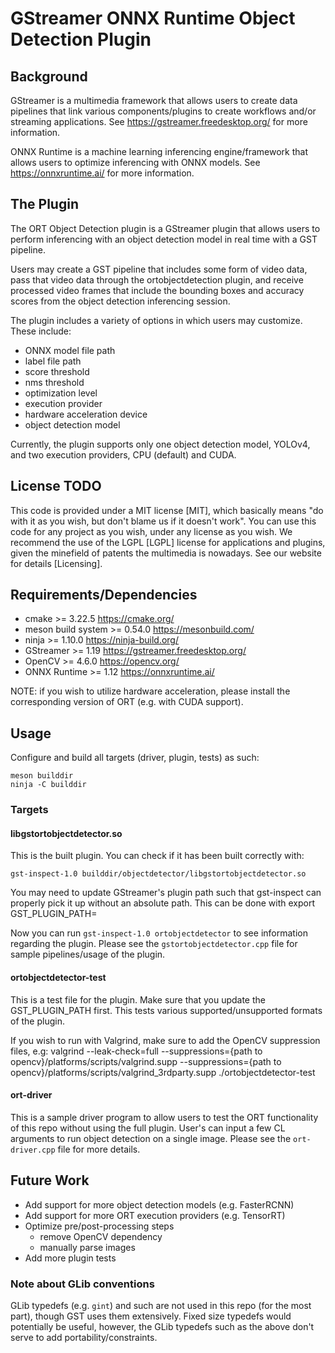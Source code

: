 # GStreamer ONNX Runtime Object Detection Plugin

## Background
GStreamer is a multimedia framework that allows users to create data pipelines
that link various components/plugins to create workflows and/or streaming applications. 
See <https://gstreamer.freedesktop.org/> for more information.

ONNX Runtime is a machine learning inferencing engine/framework that allows users to 
optimize inferencing with ONNX models. See <https://onnxruntime.ai/> for more information.

## The Plugin
The ORT Object Detection plugin is a GStreamer plugin that allows users to perform 
inferencing with an object detection model in real time with a GST pipeline.

Users may create a GST pipeline that includes some form of video data, pass that 
video data through the ortobjectdetection plugin, and receive processed video 
frames that include the bounding boxes and accuracy scores from the object detection
inferencing session.

The plugin includes a variety of options in which users may customize. These include:
- ONNX model file path
- label file path
- score threshold
- nms threshold
- optimization level
- execution provider
- hardware acceleration device
- object detection model

Currently, the plugin supports only one object detection model, YOLOv4, and two
execution providers, CPU (default) and CUDA.

## License TODO
This code is provided under a MIT license [MIT], which basically means "do
with it as you wish, but don't blame us if it doesn't work". You can use
this code for any project as you wish, under any license as you wish. We
recommend the use of the LGPL [LGPL] license for applications and plugins,
given the minefield of patents the multimedia is nowadays. See our website
for details [Licensing].

## Requirements/Dependencies
- cmake >= 3.22.5 <https://cmake.org/>
- meson build system >= 0.54.0 <https://mesonbuild.com/>
- ninja >= 1.10.0 <https://ninja-build.org/>
- GStreamer >= 1.19 <https://gstreamer.freedesktop.org/>
- OpenCV >= 4.6.0 <https://opencv.org/>
- ONNX Runtime >= 1.12 <https://onnxruntime.ai/>

NOTE: if you wish to utilize hardware acceleration, please install the corresponding 
version of ORT (e.g. with CUDA support).

## Usage
Configure and build all targets (driver, plugin, tests) as such:

    meson builddir
    ninja -C builddir

### Targets

#### libgstortobjectdetector.so
This is the built plugin. You can check if it has been built correctly with:

    gst-inspect-1.0 builddir/objectdetector/libgstortobjectdetector.so

You may need to update GStreamer's plugin path such that gst-inspect can properly 
pick it up without an absolute path. This can be done with 
    export GST_PLUGIN_PATH=<path to plugin>

Now you can run `gst-inspect-1.0 ortobjectdetector` to see information regarding the plugin.
Please see the `gstortobjectdetector.cpp` file for sample pipelines/usage of the plugin.

#### ortobjectdetector-test
This is a test file for the plugin. Make sure that you update
the GST_PLUGIN_PATH first. This tests various supported/unsupported formats of the plugin.

If you wish to run with Valgrind, make sure to add the OpenCV suppression files, e.g:
    valgrind --leak-check=full --suppressions={path to opencv}/platforms/scripts/valgrind.supp --suppressions={path to opencv}/platforms/scripts/valgrind_3rdparty.supp ./ortobjectdetector-test


#### ort-driver
This is a sample driver program to allow users to test the ORT functionality of this repo
without using the full plugin. User's can input a few CL arguments to run object detection 
on a single image. Please see the `ort-driver.cpp` file for more details.

## Future Work
- Add support for more object detection models (e.g. FasterRCNN)
- Add support for more ORT execution providers (e.g. TensorRT)
- Optimize pre/post-processing steps
  - remove OpenCV dependency
  - manually parse images
- Add more plugin tests

### Note about GLib conventions
GLib typedefs (e.g. `gint`) and such are not used in this repo (for the most part), though
GST uses them extensively. Fixed size typedefs would potentially be useful, however, the GLib 
typedefs such as the above don't serve to add portability/constraints.
